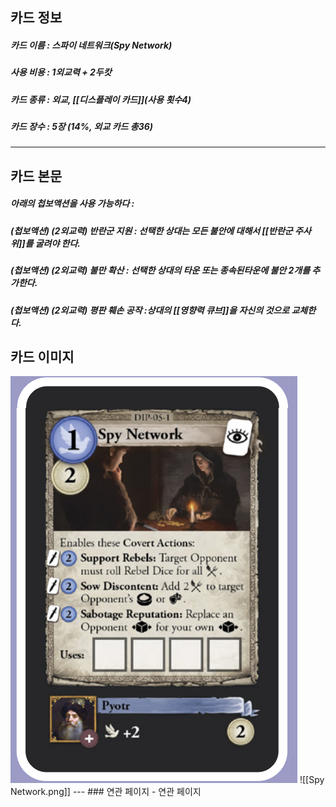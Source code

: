## 카드 정보
##### 카드 이름 : 스파이 네트워크(Spy Network)
##### 사용 비용 : 1외교력 + 2두캇
##### 카드 종류 : 외교, [[디스플레이 카드]](사용 횟수4)
##### 카드 장수 : 5장 (14%, 외교 카드 총36)
---
## 카드 본문
##### 아래의 첩보액션을 사용 가능하다 : 
##### (첩보액션) (2외교력) 반란군 지원 :  선택한 상대는 모든 불안에 대해서 [[반란군 주사위]]를 굴려야 한다.
##### (첩보액션) (2외교력) 불만 확산 : 선택한 상대의 타운 또는 종속된타운에 불안 2개를 추가한다.
##### (첩보액션) (2외교력) 평판 훼손 공작 :상대의 [[영향력 큐브]]을 자신의 것으로 교체한다.

## 카드 이미지
<img src="\Assets\Spy Network.png"/>
![[Spy Network.png]]
--- 
### 연관 페이지
- 연관 페이지
